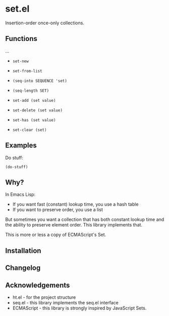 # set.el

Insertion-order once-only collections.

## Functions

…

- `set-new`
- `set-from-list`
- `(seq-into SEQUENCE 'set)`
- `(seq-length SET)`

- `set-add (set value)`
- `set-delete (set value)`
- `set-has (set value)`
- `set-clear (set)`

## Examples

Do stuff:

``` emacs-lisp
(do-stuff)
```

## Why?

In Emacs Lisp:

- If you want fast (constant) lookup time, you use a hash table
- If you want to preserve order, you use a list

But sometimes you want a collection that has both constant lookup time and the ability to preserve element order. This library implements that.

This is more or less a copy of ECMAScript's Set.

## Installation

## Changelog

## Acknowledgements

- ht.el - for the project structure
- seq.el - this library implements the seq.el interface
- ECMAScript - this library is strongly inspired by JavaScript Sets.
